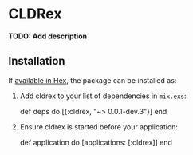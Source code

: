 # CLDRex

**TODO: Add description**

## Installation

If [available in Hex](https://hex.pm/docs/publish), the package can be installed as:

  1. Add cldrex to your list of dependencies in `mix.exs`:

        def deps do
          [{:cldrex, "~> 0.0.1-dev.3"}]
        end

  2. Ensure cldrex is started before your application:

        def application do
          [applications: [:cldrex]]
        end

